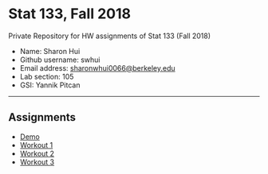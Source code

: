 # Stat 133, Fall 2018

Private Repository for HW assignments of Stat 133 (Fall 2018)

- Name: Sharon Hui
- Github username: swhui
- Email address: sharonwhui0066@berkeley.edu
- Lab section: 105
- GSI: Yannik Pitcan

-----

## Assignments

- [Demo](demo)
- [Workout 1](workout1)
- [Workout 2](workout02)
- [Workout 3](workout03)


